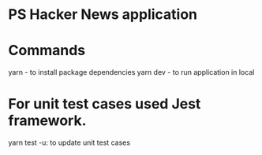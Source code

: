 # PS Hacker News application

# Commands
yarn - to install package dependencies
yarn dev - to run application in local

# For unit test cases used Jest framework.
yarn test -u: to update unit test cases

